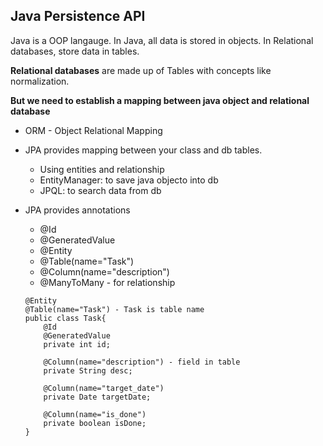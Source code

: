 ## Java Persistence API

Java is a OOP langauge. In Java, all data is stored in objects.
In Relational databases, store data in tables.

**Relational databases** are made up of Tables with concepts like normalization.

**But we need to establish a mapping between java object and relational database**

*   ORM - Object Relational Mapping
*   JPA provides mapping between your class and db tables.
    -  Using entities and relationship
    -  EntityManager: to save java objecto into db
    - JPQL: to search data from db

*   JPA provides annotations
    - @Id
    - @GeneratedValue
    - @Entity
    - @Table(name="Task")
    - @Column(name="description")
    - @ManyToMany - for relationship

    ```
    @Entity
    @Table(name="Task") - Task is table name
    public class Task{
        @Id
        @GeneratedValue
        private int id;

        @Column(name="description") - field in table
        private String desc;

        @Column(name="target_date")
        private Date targetDate;

        @Column(name="is_done")
        private boolean isDone;
    }
    ```